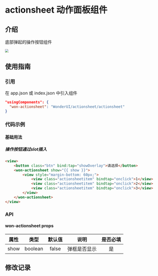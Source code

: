 <!--
 * @Description: 动作面板
 * @Author: huoyuhuan
 * @Date: 2021-07-13 20:18:04
-->
# actionsheet  动作面板组件

## 介绍

底部弹起的操作按钮组件

<img src="https://j1.58cdn.com.cn/jinrong/images/ems16279812623165543208f085ee.png" style="zoom:70%">

## 使用指南

### 引用

在 app.json 或 index.json 中引入组件

```json
"usingComponents": {
  "won-actionsheet": "WonderUI/actionsheet/actionsheet"
}
```

### 代码示例
#### 基础用法


##### 操作按钮通过slot插入
```html
<view>
    <button class="btn" bind:tap="showOverlay">请选择</button>
    <won-actionsheet show="{{ show }}">
        <view style="margin-bottom: 60px;">
            <view class="actionsheetitem" bindtap="onclick">1</view>
            <view class="actionsheetitem" bindtap="onclick">2</view>
            <view class="actionsheetitem" bindtap="onclick">3</view>
        </view>
    </won-actionsheet>
</view>
```

### API

#### won-actionsheet props

| 属性 | 类型 | 默认值 | 说明 |是否必填 |
| ---- |:----:|:-------:| :----------:| :----------:|
| show | boolean | false | 弹框是否显示 | 是


## 修改记录

